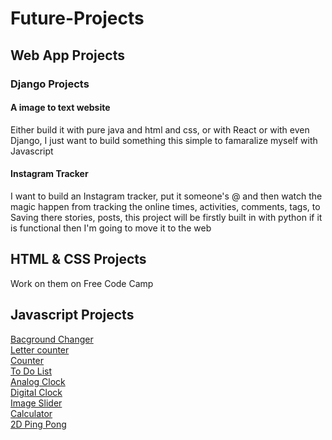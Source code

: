 # Future-Projects
## Web App Projects

### Django Projects

#### A image to text website
Either build it with pure java and html and css, or with React or with even Django, I just want to build something this simple to famaralize myself with Javascript

#### Instagram Tracker
I want to build an Instagram tracker, put it someone's @ and then watch the magic happen from tracking the online times, activities, comments, tags, to Saving there  stories, posts, this project will be firstly built in with python if it is functional then I'm going to move it to the web  

## HTML & CSS Projects
Work on them on Free Code Camp

## Javascript Projects
[Bacground Changer][instagram-post]</br>
[Letter counter][instagram-post]</br>
[Counter][instagram-post]</br>
[To Do List][instagram-post]</br>
[Analog Clock][instagram-post]</br>
[Digital Clock][instagram-post]</br>
[Image Slider][instagram-post]</br>
[Calculator][instagram-post]</br>
[2D Ping Pong][instagram-post]</br>

[instagram-post]:https://www.instagram.com/p/CTpJRCPhgWF/
